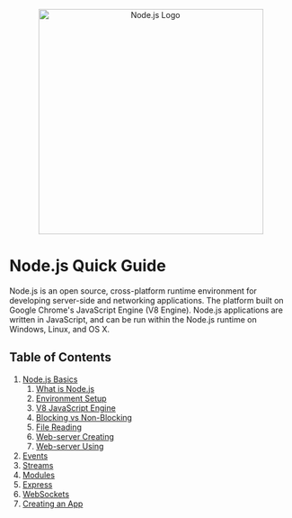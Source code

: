 <p align="center">
    <img
      alt="Node.js Logo"
      src="https://nodejs.org/static/images/logo-light.svg"
      width="400"
    />
</p>

# Node.js Quick Guide

Node.js is an open source, cross-platform runtime environment for developing server-side and networking applications. The platform built on Google Chrome's JavaScript Engine (V8 Engine). Node.js applications are written in JavaScript, and can be run within the Node.js runtime on Windows, Linux, and OS X.

## Table of Contents
1. [Node.js Basics](https://github.com/sadvakasov/nodejs-tutorial/blob/master/1-basics/index.md)
    1. [What is Node.js](https://github.com/sadvakasov/nodejs-tutorial/blob/master/1-basics/1-what-is-nodejs/index.md)
    2. [Environment Setup](https://github.com/sadvakasov/nodejs-tutorial/blob/master/1-basics/2-environment-setup/index.md)
    3. [V8 JavaScript Engine](https://github.com/sadvakasov/nodejs-tutorial/blob/master/1-basics/3-v8-javascript-engine/index.md)
    4. [Blocking vs Non-Blocking]()
    5. [File Reading](https://github.com/sadvakasov/nodejs-tutorial/blob/master/1-basics/5-file-reading/index.md)
    6. [Web-server Creating](https://github.com/sadvakasov/nodejs-tutorial/blob/master/1-basics/6-web-server-creating/index.md)
    7. [Web-server Using](https://github.com/sadvakasov/nodejs-tutorial/blob/master/1-basics/7-web-server-using/index.md)
2. [Events](https://github.com/sadvakasov/nodejs-tutorial/blob/master/2-events/index.md)
3. [Streams](https://github.com/sadvakasov/nodejs-tutorial/blob/master/3-streams/index.md)
4. [Modules](https://github.com/sadvakasov/nodejs-tutorial/blob/master/4-modules/index.md)
5. [Express](https://github.com/sadvakasov/nodejs-tutorial/blob/master/5-express/index.md)
6. [WebSockets](https://github.com/sadvakasov/nodejs-tutorial/blob/master/6-websockets/index.md)
7. [Creating an App](https://github.com/sadvakasov/nodejs-tutorial/blob/master/7-creating-app/index.md)